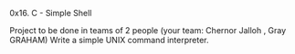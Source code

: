 0x16. C - Simple Shell

Project to be done in teams of 2 people (your team: Chernor Jalloh , Gray GRAHAM)
Write a simple UNIX command interpreter.
